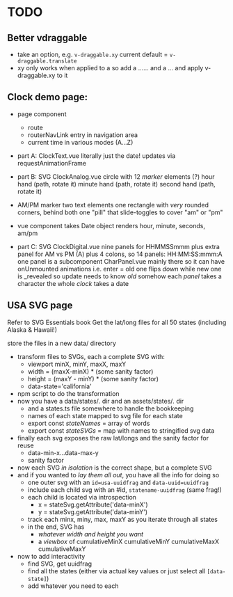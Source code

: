 # TODO

## Better vdraggable

- take an option, e.g. `v-draggable.xy`
    current default = `v-draggable.translate`
- xy only works when applied to a <use>
    so add a <defs>...<symbol>...</symbol></defs>
    and a <use url="symbolID">...</use>
    and apply v-draggable.xy to it
    

## Clock demo page:

- page component
    + route
    + routerNavLink entry in navigation area
    + current time in various modes (A...Z)

- part A: ClockText.vue
    literally just the date!
    updates via requestAnimationFrame


- part B: SVG ClockAnalog.vue
    circle with 12 _marker_ elements (?)
    hour hand (path, rotate it)
    minute hand (path, rotate it)
    second hand (path, rotate it)
- AM/PM marker
    two text elements
    one rectangle with *very* rounded corners, behind both
    one "pill" that slide-toggles to cover "am" or "pm"
- vue component
    takes Date object
    renders hour, minute, seconds, am/pm

- part C: SVG ClockDigital.vue
    nine panels for HHMMSSmmm
    plus extra panel for AM vs PM (A)
    plus 4 colons, so 14 panels: HH:MM:SS:mmm:A
    one panel is a subcomponent CharPanel.vue
    mainly there so it can have onUnmounted animations
        i.e. enter = old one flips _down_
        while new one is _revealed
        so update needs to know _old_ somehow
    each _panel_ takes a character
    the whole _clock_ takes a date

## USA SVG page

Refer to SVG Essentials book
Get the lat/long files for all 50 states (including Alaska & Hawaii!)

store the files in a new data/ directory

- transform files to SVGs, each a complete SVG with:
    - viewport minX, minY, maxX, maxY
    - width = (maxX-minX) * (some sanity factor)
    - height = (maxY - minY) * (some sanity factor)
    - data-state='california'
- npm script to do the transformation
- now you have a data/states/*.* dir and an assets/states/*.* dir
    - and a states.ts file somewhere to handle the bookkeeping
    - names of each state mapped to svg file for each state
    - export const _stateNames_ = array of words
    - export const _stateSVGs_ = map with names to stringified svg data
- finally each svg exposes the raw lat/longs and the sanity factor for reuse
    + data-min-x...data-max-y
    + sanity factor
- now each SVG *in isolation* is the correct shape, but a complete SVG
- and if you wanted to *lay them all out*, you have all the info for doing so
    + one outer svg with an `id=usa-uuidfrag` and `data-uuid=uuidfrag`
    + include each child svg with an #id, `statename-uuidfrag` (same frag!)
    + each child is located via introspection
        + x = stateSvg.getAttribute('data-minX')
        + y = stateSvg.getAttribute('data-minY')
    + track each minx, miny, max, maxY as you iterate through all states
    + in the end, SVG has
        - *whatever width and height you want*
        - a *viewbox* of cumulativeMinX cumulativeMinY cumulativeMaxX cumulativeMaxY
- now to add interactivity
    + find SVG, get uuidfrag
    + find all the states (either via actual key values or just select all `[data-state]`)
    + add whatever you need to each






